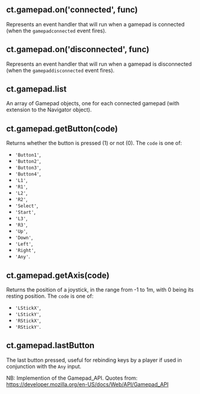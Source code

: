 ## ct.gamepad.on('connected', func)

Represents an event handler that will run when a gamepad is connected (when the `gamepadconnected` event fires).

## ct.gamepad.on('disconnected', func)

Represents an event handler that will run when a gamepad is disconnected (when the `gamepaddisconnected` event fires).

## ct.gamepad.list

An array of Gamepad objects, one for each connected gamepad (with extension to the Navigator object).

## ct.gamepad.getButton(code)

Returns whether the button is pressed (1) or not (0). The `code` is one of:

* `'Button1'`,
* `'Button2'`,
* `'Button3'`,
* `'Button4'`,
* `'L1'`,
* `'R1'`,
* `'L2'`,
* `'R2'`,
* `'Select'`,
* `'Start'`,
* `'L3'`,
* `'R3'`,
* `'Up'`,
* `'Down'`,
* `'Left'`,
* `'Right'`,
* `'Any'`.

## ct.gamepad.getAxis(code)

Returns the position of a joystick, in the range from -1 to 1m, with 0 being its resting position. The `code` is one of:

* `'LStickX'`,
* `'LStickY'`,
* `'RStickX'`,
* `'RStickY'`.

## ct.gamepad.lastButton

The last button pressed, useful for rebinding keys by a player if used in conjunction with the `Any` input.

NB: Implemention of the Gamepad_API.
Quotes from: https://developer.mozilla.org/en-US/docs/Web/API/Gamepad_API
